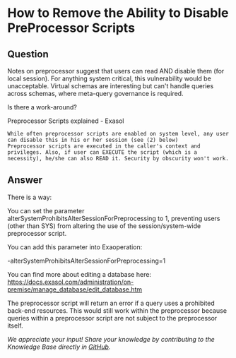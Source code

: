 # How to Remove the Ability to Disable PreProcessor Scripts

## Question
Notes on preprocessor suggest that users can read AND disable them (for local session).   For anything system critical, this vulnerability would be unacceptable.  Virtual schemas are interesting but can't handle queries across schemas, where meta-query governance is required. 

Is there a work-around?

Preprocessor Scripts explained - Exasol

    While often preprocessor scripts are enabled on system level, any user can disable this in his or her session (see (2) below)
    Preprocessor scripts are executed in the caller's context and privileges. Also, if user can EXECUTE the script (which is a necessity), he/she can also READ it. Security by obscurity won't work.


## Answer
There is a way:

You can set the parameter alterSystemProhibitsAlterSessionForPreprocessing to 1, preventing users (other than SYS) from altering the use of the session/system-wide preprocessor script. 

You can add this parameter into Exaoperation:

-alterSystemProhibitsAlterSessionForPreprocessing=1  

You can find more about editing a database here: https://docs.exasol.com/administration/on-premise/manage_database/edit_database.htm

The preprocessor script will return an error if a query uses a prohibited back-end resources. This would still work within the preprocessor because queries within a preprocessor script are not subject to the preprocessor itself.

*We appreciate your input! Share your knowledge by contributing to the Knowledge Base directly in [GitHub](https://github.com/exasol/public-knowledgebase).* 